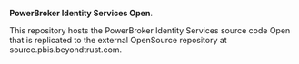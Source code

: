 **PowerBroker Identity Services Open**.

 This repository hosts the PowerBroker Identity Services source code Open that is replicated to the external OpenSource repository at source.pbis.beyondtrust.com.
